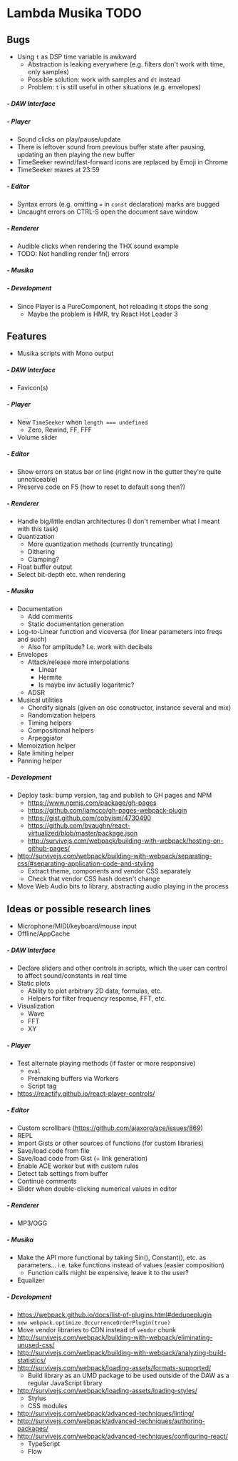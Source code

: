 # Lambda Musika TODO

## Bugs

- Using `t` as DSP time variable is awkward
  - Abstraction is leaking everywhere (e.g. filters don't work with time, only
    samples)
  - Possible solution: work with samples and `dt` instead
  - Problem: `t` is still useful in other situations (e.g. envelopes)

##### - DAW Interface

##### - Player

- Sound clicks on play/pause/update
- There is leftover sound from previous buffer state after pausing, updating an
  then playing the new buffer
- TimeSeeker rewind/fast-forward icons are replaced by Emoji in Chrome
- TimeSeeker maxes at 23:59

##### - Editor

- Syntax errors (e.g. omitting `=` in `const` declaration) marks are bugged
- Uncaught errors on CTRL-S open the document save window

##### - Renderer

- Audible clicks when rendering the THX sound example
- TODO: Not handling render fn() errors

##### - Musika

##### - Development

- Since Player is a PureComponent, hot reloading it stops the song
  - Maybe the problem is HMR, try React Hot Loader 3



## Features

- Musika scripts with Mono output

##### - DAW Interface

- Favicon(s)

##### - Player

- New `TimeSeeker` when `length === undefined`
  - Zero, Rewind, FF, FFF
- Volume slider

##### - Editor

- Show errors on status bar or line (right now in the gutter they're quite
  unnoticeable)
- Preserve code on F5 (how to reset to default song then?)

##### - Renderer

- Handle big/little endian architectures (I don't remember what I meant with
  this task)
- Quantization
  - More quantization methods (currently truncating)
  - Dithering
  - Clamping?
- Float buffer output
- Select bit-depth etc. when rendering

##### - Musika

- Documentation
  - Add comments
  - Static documentation generation
- Log-to-Linear function and viceversa (for linear parameters into freqs and such)
  - Also for amplitude? I.e. work with decibels
- Envelopes
  - Attack/release more interpolations
    - Linear
    - Hermite
    - Is maybe inv actually logaritmic?
  - ADSR
- Musical utilities
  - Chordify signals (given an osc constructor, instance several and mix)
  - Randomization helpers
  - Timing helpers
  - Compositional helpers
  - Arpeggiator
- Memoization helper
- Rate limiting helper
- Panning helper

##### - Development

- Deploy task: bump version, tag and publish to GH pages and NPM
  - https://www.npmjs.com/package/gh-pages
  - https://github.com/iamcco/gh-pages-webpack-plugin
  - https://gist.github.com/cobyism/4730490
  - https://github.com/bvaughn/react-virtualized/blob/master/package.json
  - http://survivejs.com/webpack/building-with-webpack/hosting-on-github-pages/
- http://survivejs.com/webpack/building-with-webpack/separating-css/#separating-application-code-and-styling
  - Extract theme, components and vendor CSS separately
  - Check that vendor CSS hash doesn't change
- Move Web Audio bits to library, abstracting audio playing in the process



## Ideas or possible research lines

- Microphone/MIDI/keyboard/mouse input
- Offline/AppCache

##### - DAW Interface

- Declare sliders and other controls in scripts, which the user can control
  to affect sound/constants in real time
- Static plots
  - Ability to plot arbitrary 2D data, formulas, etc.
  - Helpers for filter frequency response, FFT, etc.
- Visualization
  - Wave
  - FFT
  - XY

##### - Player

- Test alternate playing methods (if faster or more responsive)
  - `eval`
  - Premaking buffers via Workers
  - Script tag
- https://reactify.github.io/react-player-controls/

##### - Editor

- Custom scrollbars (https://github.com/ajaxorg/ace/issues/869)
- REPL
- Import Gists or other sources of functions (for custom libraries)
- Save/load code from file
- Save/load code from Gist (+ link generation)
- Enable ACE worker but with custom rules
- Detect tab settings from buffer
- Continue comments
- Slider when double-clicking numerical values in editor

##### - Renderer

- MP3/OGG

##### - Musika

- Make the API more functional by taking Sin(), Constant(), etc. as parameters...
  i.e. take functions instead of values (easier composition)
  - Function calls might be expensive, leave it to the user?
- Equalizer

##### - Development

- https://webpack.github.io/docs/list-of-plugins.html#dedupeplugin
- `new webpack.optimize.OccurrenceOrderPlugin(true)`
- Move vendor libraries to CDN instead of `vendor` chunk
- http://survivejs.com/webpack/building-with-webpack/eliminating-unused-css/
- http://survivejs.com/webpack/building-with-webpack/analyzing-build-statistics/
- http://survivejs.com/webpack/loading-assets/formats-supported/
  - Build library as an UMD package to be used outside of the DAW as a
    regular JavaScript library
- http://survivejs.com/webpack/loading-assets/loading-styles/
  - Stylus
  - CSS modules
- http://survivejs.com/webpack/advanced-techniques/linting/
- http://survivejs.com/webpack/advanced-techniques/authoring-packages/
- http://survivejs.com/webpack/advanced-techniques/configuring-react/
  - TypeScript
  - Flow
